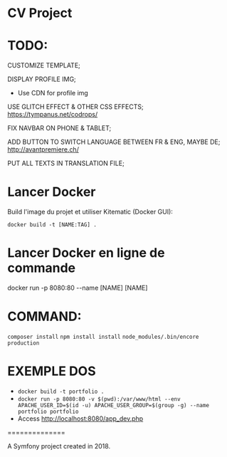 CV Project
=================

# TODO:
CUSTOMIZE TEMPLATE;

DISPLAY PROFILE IMG;
* Use CDN for profile img

USE GLITCH EFFECT & OTHER CSS EFFECTS;
<https://tympanus.net/codrops/>

FIX NAVBAR ON PHONE & TABLET;

ADD BUTTON TO SWITCH LANGUAGE BETWEEN FR & ENG, MAYBE DE;
<http://avantpremiere.ch/>

PUT ALL TEXTS IN TRANSLATION FILE;

# Lancer Docker 
Build l'image du projet et utiliser Kitematic (Docker GUI):

 `docker build -t [NAME:TAG] .`

# Lancer Docker en ligne de commande

 docker run
 -p 8080:80
 --name [NAME] [NAME]


# COMMAND:
`composer install`
`npm install install`
`node_modules/.bin/encore production`


EXEMPLE DOS
========

* `docker build -t portfolio .`
* `docker run -p 8080:80 -v $(pwd):/var/www/html --env APACHE_USER_ID=$(id -u) APACHE_USER_GROUP=$(group -g) --name portfolio portfolio` 
* Access <http://localhost:8080/app_dev.php>

==============

A Symfony project created in 2018.
